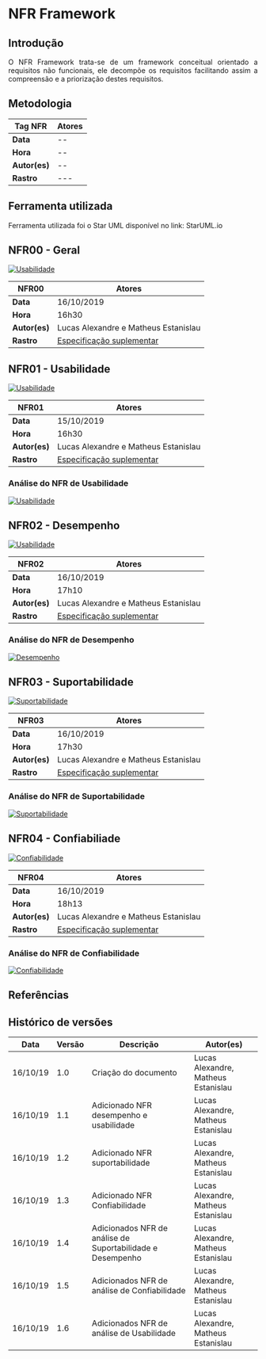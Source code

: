 # NFR Framework

## Introdução 

<p align="justify">
O NFR Framework trata-se de um framework conceitual orientado a requisitos não funcionais, ele decompõe os requisitos facilitando assim a compreensão e a priorização destes requisitos.
</p>

## Metodologia


| Tag NFR | Atores |  
|--|--|
|**Data**| -- |
|**Hora**| -- |
|**Autor(es)**| -- |
|**Rastro**| --- |

## Ferramenta utilizada

Ferramenta utilizada foi o Star UML disponível no link: StarUML.io


## NFR00 - Geral 


[![Usabilidade](img/NFR-GERAL-REQUISITOS.jpg)](img/NFR-GERAL-REQUISITOS.jpg)


| NFR00 | Atores |  
|--|--|
|**Data**| 16/10/2019 |
|**Hora**| 16h30 |
|**Autor(es)**| Lucas Alexandre e Matheus Estanislau |
|**Rastro**| [Especificação suplementar](./EspSuplementar.md)|


## NFR01 - Usabilidade
[![Usabilidade](img/NFR-USABILIDADE-REQUISITOS.jpg)](img/NFR-USABILIDADE-REQUISITOS.jpg)


| NFR01 | Atores |  
|--|--|
|**Data**| 15/10/2019 |
|**Hora**| 16h30 |
|**Autor(es)**| Lucas Alexandre e Matheus Estanislau |
|**Rastro**| [Especificação suplementar](./EspSuplementar/#4-usabilidades)|

### Análise do NFR de Usabilidade

[![Usabilidade](img/NFR-ANALISE-USABILIDADEV1-REQUISITOS.jpg)](img/NFR-ANALISE-USABILIDADEV1-REQUISITOS.jpg)


## NFR02 - Desempenho

[![Usabilidade](img/NFR-DESEMPENHO-REQUISITOS.jpg)](img/NFR-DESEMPENHO-REQUISITOS.jpg)


| NFR02 | Atores |  
|--|--|
|**Data**| 16/10/2019 |
|**Hora**| 17h10 |
|**Autor(es)**| Lucas Alexandre e Matheus Estanislau |
|**Rastro**| [Especificação suplementar](./EspSuplementar.md/#7-desempenho)|

### Análise do NFR de Desempenho

[![Desempenho](img/NFR-ANALISE-DESEMPENHO-REQUISITOS.jpg)](img/NFR-ANALISE-DESEMPENHO-REQUISITOS.jpg)

## NFR03 - Suportabilidade

[![Suportabilidade](img/NFR-SUPORTABILIDADEV1-REQUISITOS.jpg)](img/NFR-SUPORTABILIDADEV1-REQUISITOS.jpg)


| NFR03| Atores |  
|--|--|
|**Data**| 16/10/2019 |
|**Hora**| 17h30 |
|**Autor(es)**| Lucas Alexandre e Matheus Estanislau |
|**Rastro**| [Especificação suplementar](./EspSuplementar.md/#6-suportabilidade) |

### Análise do NFR de Suportabilidade

[![Suportabilidade](img/NFR-ANALISE-SUPORTABILIDADE-REQUISITOS.jpg)](img/NFR-ANALISE-SUPORTABILIDADE-REQUISITOS.jpg)

## NFR04 - Confiabiliade

[![Confiabilidade](img/NFR-CONFIABILIADEV1-REQUISITOS.jpg)](img/NFR-CONFIABILIADEV1-REQUISITOS.jpg)


| NFR04| Atores |  
|--|--|
|**Data**| 16/10/2019 |
|**Hora**| 18h13 |
|**Autor(es)**| Lucas Alexandre e Matheus Estanislau |
|**Rastro**| [Especificação suplementar](./EspSuplementar.md/#5-confiabilidade) |

### Análise do NFR de Confiabilidade

[![Confiabilidade](img/NFR-ANALISE-CONFIABILIDADEV1-REQUISITOS.jpg)](img/NFR-ANALISE-CONFIABILIDADEV1-REQUISITOS.jpg)



## Referências


## Histórico de versões

|Data|Versão|Descrição|Autor(es)|
|----|------|---------|---------|
|16/10/19|1.0|Criação do documento|Lucas Alexandre, Matheus Estanislau|
|16/10/19|1.1| Adicionado NFR desempenho e usabilidade| Lucas Alexandre, Matheus Estanislau|
|16/10/19|1.2| Adicionado NFR suportabilidade| Lucas Alexandre, Matheus Estanislau|
|16/10/19|1.3| Adicionado NFR Confiabilidade| Lucas Alexandre, Matheus Estanislau|
|16/10/19|1.4| Adicionados NFR de análise de Suportabilidade e Desempenho| Lucas Alexandre, Matheus Estanislau|
|16/10/19|1.5| Adicionados NFR de análise de Confiabilidade| Lucas Alexandre, Matheus Estanislau|
|16/10/19|1.6| Adicionados NFR de análise de Usabilidade| Lucas Alexandre, Matheus Estanislau|

